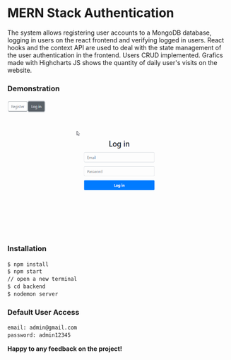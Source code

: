 # MERN Stack Authentication
The system allows registering user accounts to a MongoDB database, logging in users on the react frontend and verifying logged in users. React hooks and the context API are used to deal with the state management of the user authentication in the frontend. Users CRUD implemented. Grafics made with Highcharts JS shows the quantity of daily user's visits on the website. 

### Demonstration 
<img src="https://github.com/yuliya-sharapa/login-challenge/blob/master/src/assets/login.gif" width="575" height="300" />


### Installation

```sh
$ npm install
$ npm start
// open a new terminal
$ cd backend
$ nodemon server
```

### Default User Access
```sh
email: admin@gmail.com
password: admin12345
```


**Happy to any feedback on the project!**

